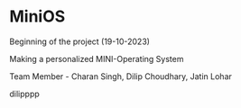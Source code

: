 # MiniOS

Beginning of the project (19-10-2023)

Making a personalized MINI-Operating System

Team Member - Charan Singh, Dilip Choudhary, Jatin Lohar

dilipppp